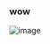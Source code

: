 ### wow
![image](https://github.com/neneplushie/neneplushie/assets/143755658/6491befd-15f1-49d2-8956-91c99fcdd036)
